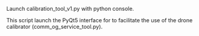 Launch calibration_tool_v1.py with python console. 

This script launch the PyQt5 interface for to facilitate the use of the drone calibrator (comm_og_service_tool.py).


